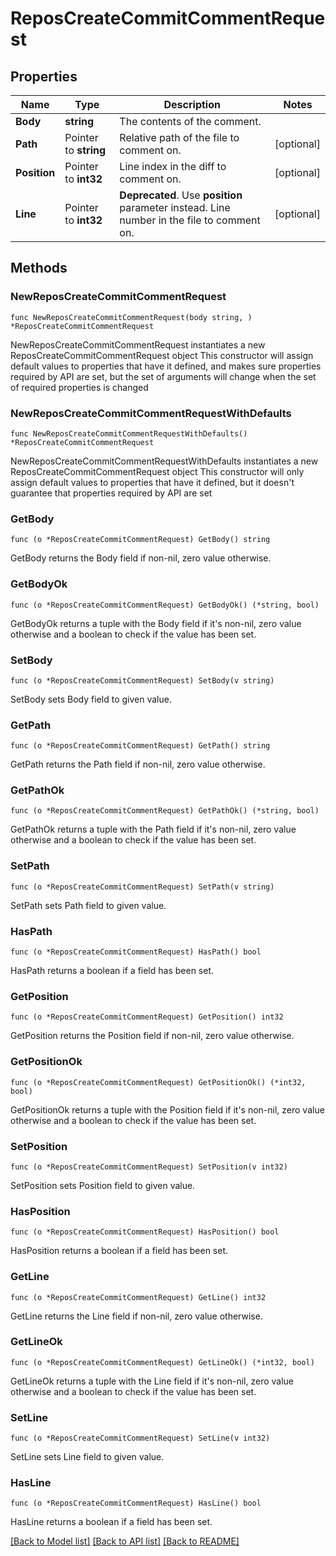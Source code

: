 # ReposCreateCommitCommentRequest

## Properties

Name | Type | Description | Notes
------------ | ------------- | ------------- | -------------
**Body** | **string** | The contents of the comment. | 
**Path** | Pointer to **string** | Relative path of the file to comment on. | [optional] 
**Position** | Pointer to **int32** | Line index in the diff to comment on. | [optional] 
**Line** | Pointer to **int32** | **Deprecated**. Use **position** parameter instead. Line number in the file to comment on. | [optional] 

## Methods

### NewReposCreateCommitCommentRequest

`func NewReposCreateCommitCommentRequest(body string, ) *ReposCreateCommitCommentRequest`

NewReposCreateCommitCommentRequest instantiates a new ReposCreateCommitCommentRequest object
This constructor will assign default values to properties that have it defined,
and makes sure properties required by API are set, but the set of arguments
will change when the set of required properties is changed

### NewReposCreateCommitCommentRequestWithDefaults

`func NewReposCreateCommitCommentRequestWithDefaults() *ReposCreateCommitCommentRequest`

NewReposCreateCommitCommentRequestWithDefaults instantiates a new ReposCreateCommitCommentRequest object
This constructor will only assign default values to properties that have it defined,
but it doesn't guarantee that properties required by API are set

### GetBody

`func (o *ReposCreateCommitCommentRequest) GetBody() string`

GetBody returns the Body field if non-nil, zero value otherwise.

### GetBodyOk

`func (o *ReposCreateCommitCommentRequest) GetBodyOk() (*string, bool)`

GetBodyOk returns a tuple with the Body field if it's non-nil, zero value otherwise
and a boolean to check if the value has been set.

### SetBody

`func (o *ReposCreateCommitCommentRequest) SetBody(v string)`

SetBody sets Body field to given value.


### GetPath

`func (o *ReposCreateCommitCommentRequest) GetPath() string`

GetPath returns the Path field if non-nil, zero value otherwise.

### GetPathOk

`func (o *ReposCreateCommitCommentRequest) GetPathOk() (*string, bool)`

GetPathOk returns a tuple with the Path field if it's non-nil, zero value otherwise
and a boolean to check if the value has been set.

### SetPath

`func (o *ReposCreateCommitCommentRequest) SetPath(v string)`

SetPath sets Path field to given value.

### HasPath

`func (o *ReposCreateCommitCommentRequest) HasPath() bool`

HasPath returns a boolean if a field has been set.

### GetPosition

`func (o *ReposCreateCommitCommentRequest) GetPosition() int32`

GetPosition returns the Position field if non-nil, zero value otherwise.

### GetPositionOk

`func (o *ReposCreateCommitCommentRequest) GetPositionOk() (*int32, bool)`

GetPositionOk returns a tuple with the Position field if it's non-nil, zero value otherwise
and a boolean to check if the value has been set.

### SetPosition

`func (o *ReposCreateCommitCommentRequest) SetPosition(v int32)`

SetPosition sets Position field to given value.

### HasPosition

`func (o *ReposCreateCommitCommentRequest) HasPosition() bool`

HasPosition returns a boolean if a field has been set.

### GetLine

`func (o *ReposCreateCommitCommentRequest) GetLine() int32`

GetLine returns the Line field if non-nil, zero value otherwise.

### GetLineOk

`func (o *ReposCreateCommitCommentRequest) GetLineOk() (*int32, bool)`

GetLineOk returns a tuple with the Line field if it's non-nil, zero value otherwise
and a boolean to check if the value has been set.

### SetLine

`func (o *ReposCreateCommitCommentRequest) SetLine(v int32)`

SetLine sets Line field to given value.

### HasLine

`func (o *ReposCreateCommitCommentRequest) HasLine() bool`

HasLine returns a boolean if a field has been set.


[[Back to Model list]](../README.md#documentation-for-models) [[Back to API list]](../README.md#documentation-for-api-endpoints) [[Back to README]](../README.md)


